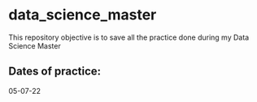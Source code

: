 # data_science_master 

This repository objective is to save all the practice done during my Data Science Master 

## Dates of practice:

05-07-22 

